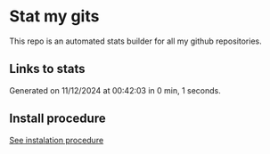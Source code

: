 # Stat my gits

This repo is an automated stats builder for all my github repositories.

## Links to stats


Generated on 11/12/2024 at 00:42:03 in 0 min, 1 seconds.

## Install procedure

[See instalation procedure](./src/install.md)
